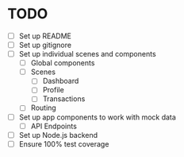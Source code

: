 # TODO

* [ ] Set up README
* [ ] Set up gitignore
* [ ] Set up individual scenes and components
    * [ ] Global components
    * [ ] Scenes
        * [ ] Dashboard
        * [ ] Profile
        * [ ] Transactions
    * [ ] Routing
* [ ] Set up app components to work with mock data
    * [ ] API Endpoints
* [ ] Set up Node.js backend
* [ ] Ensure 100% test coverage 